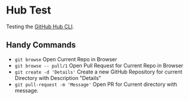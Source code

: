 # Hub Test

Testing the [GitHub Hub CLI](https://github.com/github/hub).

## Handy Commands

- `git browse` Open Current Repo in Browser
- `git browse -- pull/1` Open Pull Request for Current Repo in Browser
- `git create -d 'Details'` Create a new GitHub Repository for current Directory with Description "Details"
- `git pull-request -m 'Message'` Open PR for Current directory with message.

